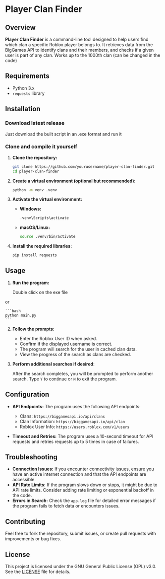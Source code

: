 # Player Clan Finder

## Overview

**Player Clan Finder** is a command-line tool designed to help users find which clan a specific Roblox player belongs to.
It retrieves data from the BigGames API to identify clans and their members, and checks if a given user is part of any clan.
Works up to the 1000th clan (can be changed in the code)

## Requirements

- Python 3.x
- `requests` library

## Installation
### Download latest release

Just download the built script in an .exe format and run it

### Clone and compile it yourself

1. **Clone the repository:**

    ```bash
    git clone https://github.com/yourusername/player-clan-finder.git
    cd player-clan-finder
    ```

2. **Create a virtual environment (optional but recommended):**

    ```bash
    python -m venv .venv
    ```

3. **Activate the virtual environment:**

    - **Windows:**

      ```bash
      .venv\Scripts\activate
      ```

    - **macOS/Linux:**

      ```bash
      source .venv/bin/activate
      ```

4. **Install the required libraries:**

    ```bash
    pip install requests
    ```

## Usage

1. **Run the program:**
  
    Double click on the exe file

  or
    
    ```bash
    python main.py
    ```

2. **Follow the prompts:**

    - Enter the Roblox User ID when asked.
    - Confirm if the displayed username is correct.
    - The program will search for the user in cached clan data.
    - View the progress of the search as clans are checked.

3. **Perform additional searches if desired:**

    After the search completes, you will be prompted to perform another search. Type `Y` to continue or `N` to exit the program.

## Configuration

- **API Endpoints:** The program uses the following API endpoints:
  - Clans: `https://biggamesapi.io/api/clans`
  - Clan Information: `https://biggamesapi.io/api/clan`
  - Roblox User Info: `https://users.roblox.com/v1/users`

- **Timeout and Retries:** The program uses a 10-second timeout for API requests and retries requests up to 5 times in case of failures.

## Troubleshooting

- **Connection Issues:** If you encounter connectivity issues, ensure you have an active internet connection and that the API endpoints are accessible.
- **API Rate Limits:** If the program slows down or stops, it might be due to API rate limits. Consider adding rate limiting or exponential backoff in the code.
- **Errors in Search:** Check the `app.log` file for detailed error messages if the program fails to fetch data or encounters issues.

## Contributing

Feel free to fork the repository, submit issues, or create pull requests with improvements or bug fixes.

## License

This project is licensed under the GNU General Public License (GPL) v3.0. See the [LICENSE](LICENSE) file for details.
